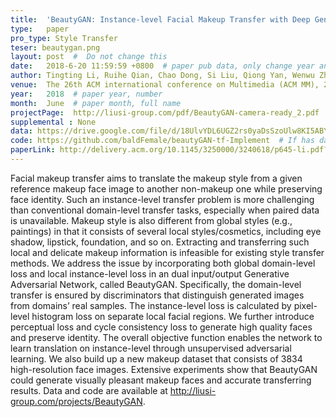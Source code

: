 ```yaml
---
title:  'BeautyGAN: Instance-level Facial Makeup Transfer with Deep Generative Adversarial Network'  #  Paper title, covered by ''
type:   paper
pro_type: Style Transfer
teser: beautygan.png
layout: post  #  Do not change this
date:   2018-6-20 11:59:59 +0800  # paper pub data, only change year and month according to this format
author: Tingting Li, Ruihe Qian, Chao Dong, Si Liu, Qiong Yan, Wenwu Zhu, Liang Lin  # authors information
venue:  The 26th ACM international conference on Multimedia (ACM MM), 2018  # Where it be, ICCV and CVPR remove IEEE Conference on, 
year:   2018  # paper year, number
month:  June  # paper month, full name
projectPage:  http://liusi-group.com/pdf/BeautyGAN-camera-ready_2.pdf  # If has project page, link here, otherwise None
supplemental : None
data: https://drive.google.com/file/d/18UlvYDL6UGZ2rs0yaDsSzoUlw8KI5ABY/view?usp=drive_open  # If has data, post data link here, otherwise None
code: https://github.com/baldFemale/beautyGAN-tf-Implement  # If has data, post code link here, otherwise None
paperLink: http://delivery.acm.org/10.1145/3250000/3240618/p645-li.pdf?ip=210.75.253.250&id=3240618&acc=ACTIVE%20SERVICE&key=33E289E220520BFB%2E6FFDCCEC948C43C2%2E4D4702B0C3E38B35%2E4D4702B0C3E38B35&__acm__=1562659192_63aae75de8b7648a6f6717dfffad5b78  # post paper pdf link here
---
```


Facial makeup transfer aims to translate the makeup style from a given reference makeup face image to another non-makeup one while preserving face identity. Such an instance-level transfer problem is more challenging than conventional domain-level transfer tasks, especially when paired data is unavailable. Makeup style is also different from global styles (e.g., paintings) in that it consists of several local styles/cosmetics, including eye shadow, lipstick, foundation, and so on. Extracting and transferring such local and delicate makeup information is infeasible for existing style transfer methods. We address the issue by incorporating both global domain-level loss and local instance-level loss in an dual input/output Generative Adversarial Network, called BeautyGAN. Specifically, the domain-level transfer is ensured by discriminators that distinguish generated images from domains’ real samples. The instance-level loss is calculated by pixel-level histogram loss on separate local facial regions. We further introduce perceptual loss and cycle consistency loss to generate high quality faces and preserve identity. The overall objective function enables the network to learn translation on instance-level through unsupervised adversarial learning. We also build up a new makeup dataset that consists of 3834 high-resolution face images. Extensive experiments show that BeautyGAN could generate visually pleasant makeup faces and accurate transferring results. Data and code are available at http://liusi-group.com/projects/BeautyGAN.